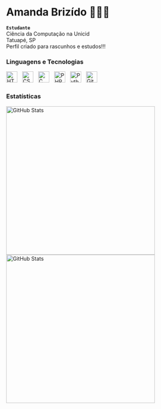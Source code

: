 # Amanda Brizído 👩🏽‍💻


**`Estudante`**<br>
 Ciência da Computação na Unicid <br>
 Tatuapé, SP <br>
Perfil criado para rascunhos e estudos!!!


### Linguagens e Tecnologias

<img 
    align="left" 
    alt="HTML"
    title="HTML" 
    width="30px" 
    style="padding-right: 10px;" 
    src="https://cdn.jsdelivr.net/gh/devicons/devicon@latest/icons/html5/html5-original.svg" 
/>
<img 
    align="left" 
    alt="CSS" 
    title="CSS"
    width="30px" 
    style="padding-right: 10px;" 
    src="https://cdn.jsdelivr.net/gh/devicons/devicon@latest/icons/css3/css3-original.svg" 
/>
<img 
    align="left" 
    alt="C" 
    title="Linguagem C"
    width="30px" 
    style="padding-right: 10px;" 
   src="https://cdn.jsdelivr.net/gh/devicons/devicon@latest/icons/c/c-line.svg" 
/>
<img 
    align="left" 
    alt="PHP" 
    title="PHP"
    width="30px" 
    style="padding-right: 10px;" 
    src="https://cdn.jsdelivr.net/gh/devicons/devicon@latest/icons/php/php-original.svg" 
/>
<img 
    align="left" 
    alt="Python" 
    title="Python"
    width="30px" 
    style="padding-right: 10px;" 
    src="https://cdn.jsdelivr.net/gh/devicons/devicon@latest/icons/python/python-original.svg" 
/>
<img 
    align="left" 
    alt="Git" 
    title="Git"
    width="30px" 
    style="padding-right: 10px;" 
    src="https://cdn.jsdelivr.net/gh/devicons/devicon@latest/icons/git/git-original.svg" 
/>
<br/>
<br/>

### Estatísticas 

<p>
  <img 
    align="left" 
    alt="GitHub Stats" 
    height="400" 
    style="padding-right: 100px;" 
    src="https://github-readme-stats.vercel.app/api?username=AmandaBrizido&show_icons=false&theme=twilight&include_all_commits=true&locale=pt-br" 
  />

<img 
      align="left" 
      alt="GitHub Stats" 
      height="400" 
      src="https://github-readme-stats.vercel.app/api/top-langs/?username=AmandaBrizido&theme=twilight&custom_title=Tecnologias&langs_count=9" 
  />

</p>
 


